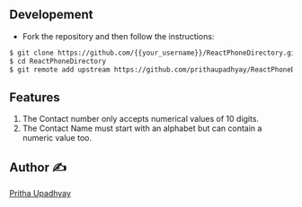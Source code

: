 ## Developement
- Fork the repository and then follow the instructions:

```sh
$ git clone https://github.com/{{your_username}}/ReactPhoneDirectory.git
$ cd ReactPhoneDirectory
$ git remote add upstream https://github.com/prithaupadhyay/ReactPhoneDirectory.git
```

## Features

1. The Contact number only accepts numerical values of 10 digits.
2. The Contact Name must start with an alphabet but can contain a numeric value too.


## Author ✍️
[Pritha Upadhyay](https://github.com/prithaupadhyay)
